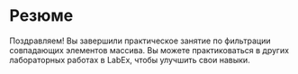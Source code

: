 # Резюме

Поздравляем! Вы завершили практическое занятие по фильтрации совпадающих элементов массива. Вы можете практиковаться в других лабораторных работах в LabEx, чтобы улучшить свои навыки.
